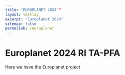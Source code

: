 ```yaml
---
title: "EUROPLANET 2024""
layout: textlay
excerpt: "Europlanet 2024"
sitemap: false
permalink: /europlanet
---
```


# Europlanet 2024 RI TA-PFA

Here we have the Europlanet project
